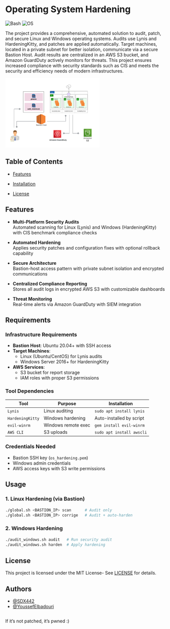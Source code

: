 
# Operating System Hardening
![Bash](https://img.shields.io/badge/Language-Bash-blue.svg)
![OS](https://img.shields.io/badge/Os-Windows/Linux-green.svg)




The project provides a comprehensive, automated solution to audit, patch, and secure Linux and Windows operating systems. Audits use Lynis and HardeningKitty, and patches are applied automatically. Target machines, located in a private subnet for better isolation, communicate via a secure Bastion Host. Audit results are centralized in an AWS S3 bucket, and Amazon GuardDuty actively monitors for threats. This project ensures increased compliance with security standards such as CIS and meets the security and efficiency needs of modern infrastructures.

![Alt Text](image.png)
## Table of Contents

 - [Features]()
 - [Installation]()
 
 - [License]()


## Features

- **Multi-Platform Security Audits**  
  Automated scanning for Linux (Lynis) and Windows (HardeningKitty) with CIS benchmark compliance checks

- **Automated Hardening**  
  Applies security patches and configuration fixes with optional rollback capability

- **Secure Architecture**  
  Bastion-host access pattern with private subnet isolation and encrypted communications

- **Centralized Compliance Reporting**  
  Stores all audit logs in encrypted AWS S3 with customizable dashboards

- **Threat Monitoring**  
  Real-time alerts via Amazon GuardDuty with SIEM integration

##  Requirements

### Infrastructure Requirements
- **Bastion Host**: Ubuntu 20.04+ with SSH access
- **Target Machines**:
  - Linux (Ubuntu/CentOS) for Lynis audits
  - Windows Server 2016+ for HardeningKitty
- **AWS Services**:
  - S3 bucket for report storage
  - IAM roles with proper S3 permissions

### Tool Dependencies
| Tool | Purpose | Installation |
|------|---------|--------------|
| `Lynis` | Linux auditing | `sudo apt install lynis` |
| `HardeningKitty` | Windows hardening | Auto-installed by script |
| `evil-winrm` | Windows remote exec | `gem install evil-winrm` |
| `AWS CLI` | S3 uploads | `sudo apt install awscli` |

### Credentials Needed
- Bastion SSH key (`os_hardening.pem`)
- Windows admin credentials
- AWS access keys with S3 write permissions

##  Usage

### 1. Linux Hardening (via Bastion)
```bash
./global.sh <BASTION_IP> scan      # Audit only
./global.sh <BASTION_IP> corrige   # Audit + auto-harden
```
### 2. Windows Hardening 
```bash
./audit_windows.sh audit   # Run security audit
./audit_windows.sh harden  # Apply hardening
```
## License



This project is licensed under the MIT License- See [LICENSE](https://choosealicense.com/licenses/mit/) for details.
## Authors

- [@SDX442](https://github.com/SDX442)
- [@YoussefElbadouri](https://github.com/YoussefElbadouri)

##
If it’s not patched, it’s pwned :)

